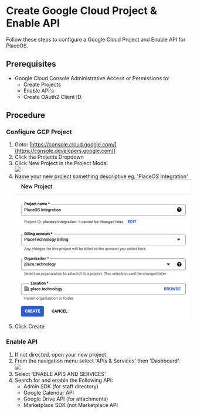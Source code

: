 # Create Google Cloud Project & Enable API

Follow these steps to configure a Google Cloud Project and Enable API for PlaceOS.

## Prerequisites

* Google Cloud Console Administrative Access or Permissions to:&#x20;
  * Create Projects&#x20;
  * Enable API's&#x20;
  * Create OAuth2 Client ID.

## Procedure

### Configure GCP Project

1. Goto: [https://console.cloud.google.com/](https://console.developers.google.com/)
2. Click the Projects Dropdown
3. Click New Project in the Project Modal\
   ![](https://lh4.googleusercontent.com/JF8NqI-UwOm\_2t9eJCwNQD3BcLpb5FxOfpkGYNDKsRNMVtrIjg\_yuuNzfu\_x5XREOfgjlDW3tFvljACsgmR7umAB8KBqHCRIWaJJR6-FPWO7PBsTXfLhm7IeCVlwUgA5pjQqoYvOMHCc0\_Qk)
4. Name your new project something descriptive eg. 'PlaceOS Integration'\
   ![](<../../../.gitbook/assets/image (5) (1).png>)
5. Click Create

### Enable API

1. If not directed, open your new project.
2. From the navigation menu select 'APIs & Services' then 'Dashboard'.\
   ![](https://lh3.googleusercontent.com/G0x4VvFS8ZLC-meRae4YB9\_sfuTUeuus00a0svFrAZok0nF7f7Hd2vfh-u7YHGjk-Id5JJbP8TL7zQ0W\_PncAmLOnBterncunseSdr\_8B0AyhElQLTZ4-nlaP0qgiTkoodWF3OBsrDUCqc9q)
3. Select 'ENABLE APIS AND SERVICES'
4. Search for and enable the Following API:
   * Admin SDK (for staff directory)
   * Google Calendar API
   * Google Drive API (for attachments)
   * Marketplace SDK (not Marketplace API

###

